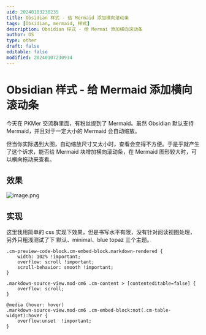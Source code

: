 ```yaml
---
uid: 20240103230235
title: Obsidian 样式 - 给 Mermaid 添加横向滚动条
tags: [Obsidian, mermaid, 样式]
description: Obsidian 样式 - 给 Mermai 添加横向滚动条
author: OS
type: other
draft: false
editable: false
modified: 20240107230934
---
```


# Obsidian 样式 - 给 Mermaid 添加横向滚动条

今天在 PKMer 交流群里面，有粉丝提到了 Mermaid。虽然 Obsidian 默认支持 Mermaid，并且对于一定大小的 Mermaid 会自动缩放。

但当你实际遇到大图，自动缩放尺寸又太小时，查看会变得不方便。于是乎就产生了这个诉求，能否给 Mermaid 块增加横向滚动条，在 Mermaid 图形较大时，可以横向拖动来查看。

## 效果

![image.png](https://cdn.pkmer.cn/images/20240103230731.png!pkmer)

## 实现

这里我用简单的 css 实现下效果，但是书写水平有限，没有针对阅读视图处理，另外只粗浅测试了下 默认、minimal、blue topaz 三个主题。

```
.cm-preview-code-block.cm-embed-block.markdown-rendered {
	width: 102% !important;
    overflow: scroll !important;
    scroll-behavior: smooth !important;
}

.markdown-source-view.mod-cm6 .cm-content > [contenteditable=false] {
    overflow: scroll;
}

@media (hover: hover)
.markdown-source-view.mod-cm6 .cm-embed-block:not(.cm-table-widget):hover {
	overflow:unset  !important;
}
```